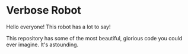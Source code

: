 # Verbose Robot

Hello everyone! This robot has a lot to say!

This repository has some of the most beautiful, glorious code you could ever imagine. It's astounding.